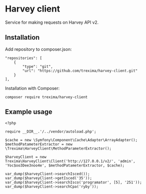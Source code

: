 # Harvey client
Service for making requests on Harvey API v2.

## Installation
Add repository to composer.json:
```
"repositories": [
    {
        "type": "git",
        "url": "https://github.com/trexima/harvey-client.git"
    }
],
```

Installation with Composer:
```
composer require trexima/harvey-client
```

## Example usage
```
<?php

require __DIR__.'/../vendor/autoload.php';

$cache = new \Symfony\Component\Cache\Adapter\ArrayAdapter();
$methodPatameterExtractor = new \Trexima\HarveyClient\MethodParameterExtractor();

$harveyClient = new Trexima\HarveyClient\Client('http://127.0.0.1/v2/', 'admin', 'Yoc$oo3Dee3noo4e', $methodPatameterExtractor, $cache);

var_dump($harveyClient->searchIsced());
var_dump($harveyClient->getIsced('35'));
var_dump($harveyClient->searchIsco('programator', [5], '251'));
var_dump($harveyClient->searchCpa('ryby'));
```